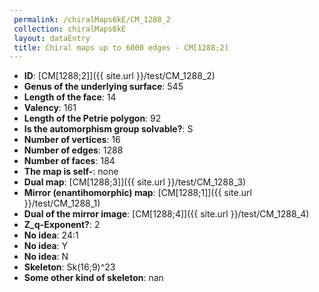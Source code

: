 ```yaml
--- 
 permalink: /chiralMaps6kE/CM_1288_2 
 collection: chiralMaps6kE
 layout: dataEntry
 title: Chiral maps up to 6000 edges - CM[1288;2]
---
```


- **ID**: [CM[1288;2]]({{ site.url }}/test/CM_1288_2)
- **Genus of the underlying surface**: 545
- **Length of the face**: 14
- **Valency**: 161
- **Length of the Petrie polygon**: 92
- **Is the automorphism group solvable?**: S
- **Number of vertices**: 16
- **Number of edges**: 1288
- **Number of faces**: 184
- **The map is self-**: none
- **Dual map**: [CM[1288;3]]({{ site.url }}/test/CM_1288_3)
- **Mirror (enantihomorphic) map**: [CM[1288;1]]({{ site.url }}/test/CM_1288_1)
- **Dual of the mirror image**: [CM[1288;4]]({{ site.url }}/test/CM_1288_4)
- **Z_q-Exponent?**: 2
- **No idea**:  24:1
- **No idea**: Y
- **No idea**: N
- **Skeleton**: Sk(16;9)^23
- **Some other kind of skeleton**: nan
